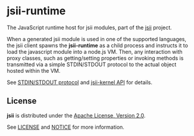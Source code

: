 # jsii-runtime

The JavaScript runtime host for jsii modules, part of the [jsii] project.

When a generated jsii module is used in one of the supported languages, the jsii
client spawns the __jsii-runtime__ as a child process and instructs it to load
the javascript module into a node.js VM. Then, any interaction with proxy
classes, such as getting/setting properties or invoking methods is transmitted
via a simple STDIN/STDOUT protocol to the actual object hosted within the VM.

[jsii]: https://github.com/awslabs/jsii
[jsii-kernel]: https://github.com/awslabs/jsii/tree/master/packages/jsii-kernel

See [STDIN/STDOUT protocol](./lib/in-out.ts) and [jsii-kernel
API](https://github.com/awslabs/jsii/blob/master/packages/jsii-kernel/lib/api.ts)
for details.

## License

__jsii__ is distributed under the
[Apache License, Version 2.0](https://www.apache.org/licenses/LICENSE-2.0).

See [LICENSE](./LICENSE) and [NOTICE](./NOTICE) for more information.